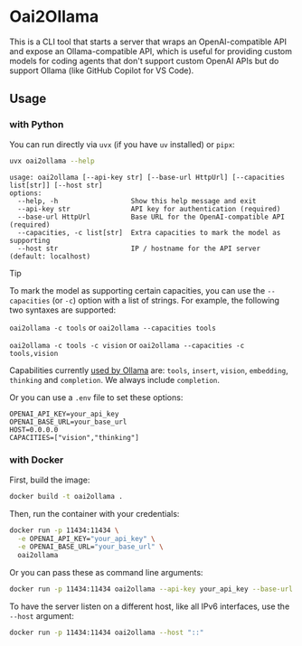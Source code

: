 # Oai2Ollama

This is a CLI tool that starts a server that wraps an OpenAI-compatible API and expose an Ollama-compatible API,
which is useful for providing custom models for coding agents that don't support custom OpenAI APIs but do support Ollama
(like GitHub Copilot for VS Code).

## Usage

### with Python

You can run directly via `uvx` (if you have `uv` installed) or `pipx`:

```sh
uvx oai2ollama --help
```

```text
usage: oai2ollama [--api-key str] [--base-url HttpUrl] [--capacities list[str]] [--host str]
options:
  --help, -h                  Show this help message and exit
  --api-key str               API key for authentication (required)
  --base-url HttpUrl          Base URL for the OpenAI-compatible API (required)
  --capacities, -c list[str]  Extra capacities to mark the model as supporting
  --host str                  IP / hostname for the API server (default: localhost)
```

> [!TIP]
> To mark the model as supporting certain capacities, you can use the `--capacities` (or `-c`) option with a list of strings. For example, the following two syntaxes are supported:
>
> `oai2ollama -c tools` or `oai2ollama --capacities tools`
>
> `oai2ollama -c tools -c vision` or `oai2ollama --capacities -c tools,vision`
>
> Capabilities currently [used by Ollama](https://github.com/ollama/ollama/blob/main/types/model/capability.go#L6-L11) are:
> `tools`, `insert`, `vision`, `embedding`, `thinking` and `completion`. We always include `completion`.

Or you can use a `.env` file to set these options:

```properties
OPENAI_API_KEY=your_api_key
OPENAI_BASE_URL=your_base_url
HOST=0.0.0.0
CAPACITIES=["vision","thinking"]
```

### with Docker

First, build the image:

```sh
docker build -t oai2ollama .
```

Then, run the container with your credentials:

```sh
docker run -p 11434:11434 \
  -e OPENAI_API_KEY="your_api_key" \
  -e OPENAI_BASE_URL="your_base_url" \
  oai2ollama
```

Or you can pass these as command line arguments:

```sh
docker run -p 11434:11434 oai2ollama --api-key your_api_key --base-url your_base_url
```

To have the server listen on a different host, like all IPv6 interfaces, use the `--host` argument:

```sh
docker run -p 11434:11434 oai2ollama --host "::"
```
